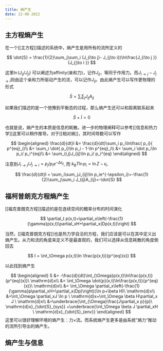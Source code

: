 ```yaml
---
title: 熵产生
date: 22-08-2022
---
```

## 主方程熵产生

在一个[[主方程]]描述的系统中，熵产生是用所有的流所定义的

$$
\dot{S} = \frac{1}{2}\sum_j\sum_i (J_{i\to j}- J_{j\to i})\ln\frac{J_{i\to j }}{J_{j\to i }}
$$

这里$\ln(J_{ij}/J_{ji})$ 可以阐述为affinity(亲和力)，记作$J_{ij}$，等同于作用力。而$J_{i\to j}-J_{j\to i}$则由这个亲和力所驱动产生的流，可以记作$J_{ij}$。由此熵产生可以写作更物理的形式

$$
\dot{S} = \sum_{i}\sum_j J_{ij}A_{ij}
$$

如果我们描述的是一个弛豫到平衡态的过程，那么熵产生还可以和距离联系起来

$$
\dot{S} + \dot{I}=0
$$

也就是说，熵产生的本质是信息的耗散。进一步的物理阐释可以参考[[信息和热力学]]这里可以稍作推导。对于[[相对熵]]，其时间导数可以写作

$$
\begin{aligned}
\frac{d}{dt}I 
&= \frac{d}{dt}\sum_i  p_i\ln\frac{ p_i}{ p^{eq}_i}\\
&= \sum_i \dot{ p_i}\ln p_i - 1-\ln p^{eq}_i\\
&= \sum_i \dot p_i\ln p_i/ p_i^{eq}\\
&= \sum_{i,j}J_{ij}\ln p_i/ p_i^{eq}
\end{aligned}
$$

注意到$J_{i\to j }/J_{j\to i } = p_j/p_i e^{-\Delta \epsilon_{ji}}$, 而 $k_BT\ln p_i = \ln Z-\epsilon_i$.

$$
\frac{d}{dt}I = \sum_i\sum_jJ_{ij}\ln p_ie^{-\epsilon_i}=-\frac{1}{2}\sum_j\sum_i J_{ij}A_{ij}=-\dot{S}
$$
## 福柯普朗克方程熵产生

[[福克普朗克方程]]描述的是在连续空间的概率分布的时间演化

$$
\partial_t p(x,t)=\partial_x\left(-\frac{1}{\gamma}p(x,t)\partial_xH+\partial_x(Dp(x,t))\right)
$$

当然，[[福克普朗克方程]]也是热力学自洽的方程，我们应该是可以在其中定义出熵产生。从力和流的角度来定义不是最直观的，我们可以选择从信息耗散的角度倒回去

$$
I = \int_\Omega p(x,t)\ln \frac{p(x,t)}{p^{eq}(x)}
$$

以此找到熵产生

$$
\begin{aligned}
S 
&= -\frac{d}{dt}\int_{\Omega}p(x,t)\ln\frac{p(x,t)}{p^{eq}(x)}\ \mathrm{d}x\\
&= \int_\Omega \dot{p}(x,t)\ln\frac{p(x,t)}{p^{eq}(x)}\ \mathrm{d}x\\
&= \int_\Omega \partial_x\left(-\frac{1}{\gamma}p\partial_xH+\partial_x(Dp)\right)(\ln p+\beta H)\ \mathrm{d}x\\
&=\int_\Omega \partial_xJ \ln p \ \mathrm{d}x+\int_\Omega \beta H\partial_x J \ \mathrm{d}x\\
&=\underbrace{\int_{\Omega}\frac{J\partial_x p}{p}\ \mathrm{d}x}_{\dot{S}_{sys}} +\underbrace{\int_\Omega  \beta J \partial_xH \ \mathrm{d}x}_{\dot{S}_{env}}
\end{aligned}
$$
这里可以很好理解环境的熵产生：力$\times$流。而系统熵产生更多是由系统”熵力“推动的流所引导出的熵产生。
## 熵产生与信息